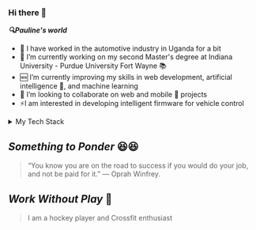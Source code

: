 ### Hi there 👋

<!--
**pktpaulie/pktpaulie** is a ✨ _special_ ✨ repository because its `README.md` (this file) appears on your GitHub profile.

Here are some ideas to get you started:

- 🔭 I’m currently working on my second Master's degree
- 🌱 I’m currently learning web development, artificial intelligence and machine learning
- 👯 I’m looking to collaborate on web and mobile projects
- 🤔 I’m looking for help with ...
- 💬 Ask me about ...
- 📫 How to reach me: ...
- 😄 Pronouns: ...
- ⚡ Fun fact: ...
-->

***🔍Pauline's world***
- 👷 I have worked in the automotive industry in Uganda for a bit
- 🔭 I’m currently working on my second Master's degree at Indiana University - Purdue University Fort Wayne 📚
- 🆕 I’m currently improving my skills in web development, artificial intelligence 🤖, and machine learning
- 👯 I’m looking to collaborate on web and mobile 📱 projects
- ⚡I am interested in developing intelligent firmware for vehicle control


<details>
<summary>My Tech Stack</summary>

| Rank | Languages |
|-----:|-----------|
|     1| Python    | https://camo.githubusercontent.com/0562f16a4ae7e35dae6087bf8b7805fb7e664a9e7e20ae6d163d94e56b94f32d/68747470733a2f2f696d672e736869656c64732e696f2f62616467652f707974686f6e2d3336373041303f7374796c653d666f722d7468652d6261646765266c6f676f3d707974686f6e266c6f676f436f6c6f723d666664643534
|     2| C++       | ![](https://user-images.githubusercontent.com/25181517/192106073-90fffafe-3562-4ff9-a37e-c77a2da0ff58.png)
|     3| MATLAB    |

</details>


***Something to Ponder*** 😆😆
---
> “You know you are on the road to success if you would do your job, and not be paid for it.” 
— Oprah Winfrey.

***Work Without Play*** 🎲
---
> I am a hockey player and Crossfit enthusiast
